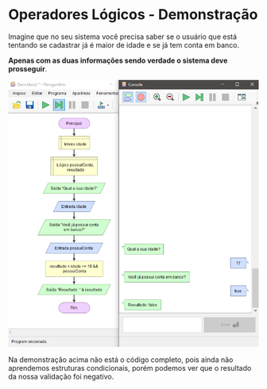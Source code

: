# Operadores Lógicos - Demonstração

Imagine que no seu sistema você precisa saber se o usuário que está tentando se cadastrar já é maior de idade e se já tem conta em banco.

**Apenas com as duas informações sendo verdade o sistema deve prosseguir**.

<P align="center">
    <img src="../assets/demo_operadores_logicos_e.png">
</p>

Na demonstração acima não está o código completo, pois ainda não aprendemos estruturas condicionais, porém podemos ver que o resultado da nossa validação foi negativo.